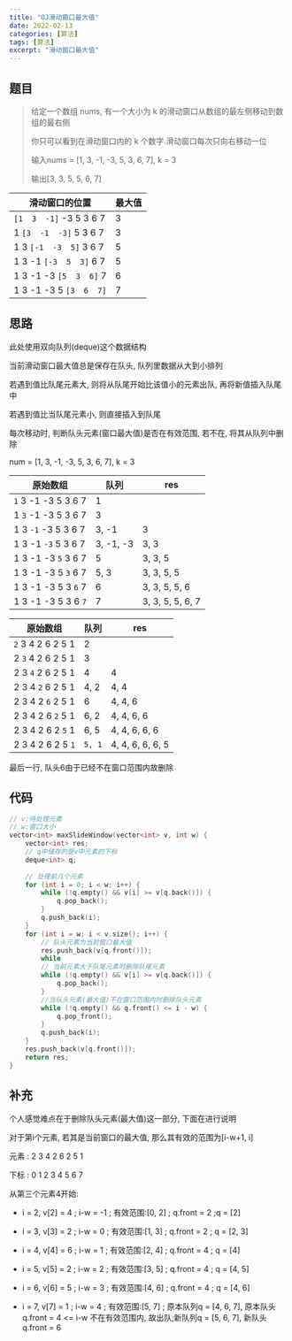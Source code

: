 ```yaml
---
title: "OJ滑动窗口最大值"
date: 2022-02-13
categories: [算法]
tags: [算法]
excerpt: "滑动窗口最大值"
---
```


## 题目

> 给定一个数组 nums, 有一个大小为 k 的滑动窗口从数组的最左侧移动到数组的最右侧
>
> 你只可以看到在滑动窗口内的 k 个数字.滑动窗口每次只向右移动一位
> 
> 输入nums = [1, 3, -1, -3, 5, 3, 6, 7], k = 3
>
> 输出[3, 3, 5, 5, 6, 7]   

| 滑动窗口的位置              | 最大值 |
| --------------------------- | ------ |
| `[1  3  -1]` -3  5  3  6  7 | 3      |
| 1 `[3  -1  -3]` 5  3  6  7  | 3      |
| 1  3 `[-1  -3  5]` 3  6  7  | 5      |
| 1  3  -1 `[-3  5  3]` 6  7  | 5      |
| 1  3  -1  -3 `[5  3  6]` 7  | 6      |
| 1  3  -1  -3  5 `[3  6  7]` | 7      |

## 思路

此处使用双向队列(deque)这个数据结构

当前滑动窗口最大值总是保存在队头, 队列里数据从大到小排列  

若遇到值比队尾元素大, 则将从队尾开始比该值小的元素出队, 再将新值插入队尾中  

若遇到值比当队尾元素小, 则直接插入到队尾

每次移动时, 判断队头元素(窗口最大值)是否在有效范围, 若不在, 将其从队列中删除

num = [1, 3, -1, -3, 5, 3, 6, 7], k = 3

| 原始数组                   | 队列      | res              |
| ------------------------- | --------- | ---------------- |
| `1`  3  -1 -3  5  3  6  7 | 1         |                  |
| 1  `3`  -1 -3  5  3  6  7 | 3         |                  |
| 1  3  `-1` -3  5  3  6  7 | 3, -1     | 3                |
| 1  3  -1 `-3`  5  3  6  7 | 3, -1, -3 | 3, 3             |
| 1  3  -1 -3  `5`  3  6  7 | 5         | 3, 3, 5          |
| 1  3  -1 -3  5  `3`  6  7 | 5, 3      | 3, 3, 5, 5       |
| 1  3  -1 -3  5  3  `6`  7 | 6         | 3, 3, 5, 5, 6    |
| 1  3  -1 -3  5  3  6  `7` | 7         | 3, 3, 5, 5, 6, 7 |

| 原始数组          | 队列   | res              |
| ----------------- | ------ | ---------------- |
| `2` 3 4 2 6 2 5 1 | 2      |                  |
| 2 `3` 4 2 6 2 5 1 | 3      |                  |
| 2 3 `4` 2 6 2 5 1 | 4      | 4                |
| 2 3 4 `2` 6 2 5 1 | 4, 2   | 4, 4             |
| 2 3 4 2 `6` 2 5 1 | 6      | 4, 4, 6          |
| 2 3 4 2 6 `2` 5 1 | 6, 2   | 4, 4, 6, 6       |
| 2 3 4 2 6 2 `5` 1 | 6, 5   | 4, 4, 6, 6, 6    |
| 2 3 4 2 6 2 5 `1` | `5, 1` | 4, 4, 6, 6, 6, 5 |

最后一行, 队头6由于已经不在窗口范围内故删除

## 代码

```c++
// v:待处理元素
// w:窗口大小
vector<int> maxSlideWindow(vector<int> v, int w) {
    vector<int> res;
    // q中储存的是v中元素的下标
    deque<int> q;
    
    // 处理前几个元素
    for (int i = 0; i < w; i++) {
        while (!q.empty() && v[i] >= v[q.back()]) {
            q.pop_back();
        }
        q.push_back(i);
    }
    for (int i = w; i < v.size(); i++) {
        // 队头元素为当前窗口最大值
        res.push_back(v[q.front()]);
        while
        // 当前元素大于队尾元素时删除队尾元素
        while (!q.empty() && v[i] >= v[q.back()]) {
            q.pop_back();
        }
        //当队头元素(最大值)不在窗口范围内时删除队头元素
        while (!q.empty() && q.front() <= i - w) {
            q.pop_front();
        }
        q.push_back(i);
    }
    res.push_back(v[q.front()]);
    return res;
}
```

## 补充

个人感觉难点在于删除队头元素(最大值)这一部分, 下面在进行说明

对于第i个元素, 若其是当前窗口的最大值, 那么其有效的范围为[i-w+1, i]

元素 : 2 3 4 2 6 2 5 1

下标 : 0 1 2 3 4 5 6 7

从第三个元素4开始:

- i = 2, v[2] = 4 ; i-w = -1 ; 有效范围:[0, 2] ; q.front = 2 ;q = [2]

- i = 3, v[3] = 2 ; i-w = 0 ; 有效范围:[1, 3] ; q.front = 2 ; q = [2, 3]

- i = 4, v[4] = 6 ; i-w = 1 ; 有效范围:[2, 4] ; q.front = 4 ; q = [4]

- i = 5, v[5] = 2 ; i-w = 2 ; 有效范围:[3, 5] ; q.front = 4 ; q = [4, 5]

- i = 6, v[6] = 5 ; i-w = 3 ; 有效范围:[4, 6] ; q.front = 4 ; q = [4, 6]

- i = 7, v[7] = 1 ; i-w = 4 ; 有效范围:[5, 7] ; 原本队列q = [4, 6, 7], 原本队头q.front = 4 <= i-w 不在有效范围内, 故出队;新队列q = [5, 6, 7], 新队头q.front = 6
